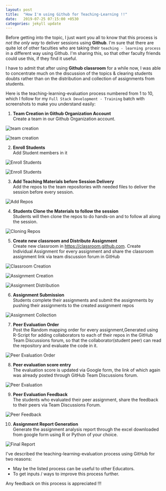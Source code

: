 ```yaml
---
layout: post
title:  "How I'm using Github for Teaching-Learning !!"
date:   2019-07-25 07:15:00 +0530
categories: jekyll update
---
```


Before getting into the topic, I just want you all to know that this process is *not the only way* to deliver sessions using **Github**. I'm sure that there are quite lot of other faculties who are taking their `teaching - learning process` in a different way using Github. I'm sharing this, so that other faculty friends could use this, if they find it useful.

I have to admit that after using **Github classroom** for a while now, I was able to concentrate much on the discussion of the topics & clearing students doubts rather than on the distribution and collection of assignments from students.

Here is the teaching-learning-evaluation process numbered from 1 to 10, which I follow for my `Full Stack Development - Training` batch with screenshots to make you understand easily:

1. **Team Creation in Github Organization Account**  
   Create a team in our Github Organization account.  

![team creation](https://github.com/sathishnotes/sathishnotes.github.io/raw/master/assets/1.jpg)  


![team creation](https://github.com/sathishnotes/sathishnotes.github.io/raw/master/assets/2.jpg)  

2. **Enroll Students**  
	 Add Student members in it  

![Enroll Students](https://github.com/sathishnotes/sathishnotes.github.io/raw/master/assets/3.jpg)  


![Enroll Students](https://github.com/sathishnotes/sathishnotes.github.io/raw/master/assets/4.jpg)  

3. **Add Teaching Materials before Session Delivery**  
   Add the repos to the team repositories with needed files to deliver the session before every session.  

![Add Repos](https://github.com/sathishnotes/sathishnotes.github.io/raw/master/assets/5.jpg)  


4. **Students Clone the Materials to follow the session**  
   Students will then clone the repos to do hands-on and to follow all along the session.  

![Cloning Repos](https://github.com/sathishnotes/sathishnotes.github.io/raw/master/assets/6.jpg)  


5. **Create new classroom and Distribute Assignment**  
   Create new classroom in https://classroom.github.com. Create Individual Assignment for every assignment and share the classroom assignment link via team discussion forum in GitHub  

![Classroom Creation](https://github.com/sathishnotes/sathishnotes.github.io/raw/master/assets/7.jpg)  


![Assignment Creation](https://github.com/sathishnotes/sathishnotes.github.io/raw/master/assets/8.jpg)  


![Assignment Distribution](https://github.com/sathishnotes/sathishnotes.github.io/raw/master/assets/7-1.jpg)  

6. **Assignment Submission**  
   Students complete their assignments and submit the assignments by pushing their assignments to the created assignment repos  

![Assignment Collection](https://github.com/sathishnotes/sathishnotes.github.io/raw/master/assets/9.jpg)  


7. **Peer Evaluation Order**  
   Post the Random mapping order for every assignment,Generated using R-Script for adding collaborators to each of their repos in the GitHub Team Discussions forum, so that the collaborator(student peer) can read the repository and evaluate the code in it.  


![Peer Evaluation Order](https://github.com/sathishnotes/sathishnotes.github.io/raw/master/assets/10.jpg)    


8. **Peer evaluation score entry**  
   The evaluation score is updated via Google form, the link of which again was already posted through GitHub Team Discussions forum.  


![Peer Evaluation](https://github.com/sathishnotes/sathishnotes.github.io/raw/master/assets/11.jpg)    


9. **Peer Evaluation Feedback**  
   The students who evaluated their peer assignment, share the feedback to their peers via Team Discussions Forum.  

![Peer Feedback](https://github.com/sathishnotes/sathishnotes.github.io/raw/master/assets/12.jpg)    



10. **Assignment Report Generation**  
    Generate the assignment analysis report through the excel downloaded from google form using R or Python of your choice.  


![Final Report](https://github.com/sathishnotes/sathishnotes.github.io/raw/master/assets/13.jpg)  


I've described the teaching-learning-evaluation process using GitHub for two reasons:
 - May be the listed process can be useful to other Educators.
 - To get inputs / ways to improve this process further.

Any feedback on this process is appreciated !!!
